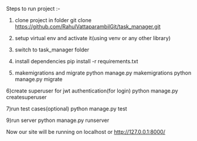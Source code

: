 Steps to run project :-

1) clone project in folder
   git clone https://github.com/RahulVattaparambilGit/task_manager.git
   
2) setup virtual env and activate it(using venv or any other library)

3) switch to task_manager folder

4) install dependencies
   pip install -r requirements.txt
   
5) makemigrations and migrate
   python manage.py makemigrations
   python manage.py migrate
   
6)create superuser for jwt authentication(for login)
   python manage.py createsuperuser

7)run test cases(optional)
   python manage.py test

9)run server 
   python manage.py runserver

Now our site will be running on localhost or http://127.0.0.1:8000/
